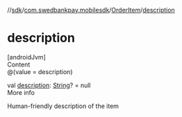 //[sdk](../../../index.md)/[com.swedbankpay.mobilesdk](../index.md)/[OrderItem](index.md)/[description](description.md)



# description  
[androidJvm]  
Content  
@(value = description)  
  
val [description](description.md): [String](https://kotlinlang.org/api/latest/jvm/stdlib/kotlin/-string/index.html)? = null  
More info  


Human-friendly description of the item

  



